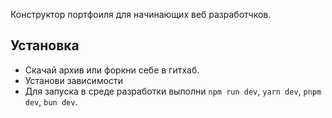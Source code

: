 Конструктор портфоиля для начинающих веб разработчков.

## Установка
- Скачай архив или форкни себе в гитхаб.
- Установи зависимости
- Для запуска в среде разработки выполни `npm run dev`, `yarn dev`, `pnpm dev`, `bun dev`.
